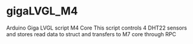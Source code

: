# gigaLVGL_M4
Arduino Giga LVGL script M4 Core
This script controls 4 DHT22 sensors and stores read data to struct and transfers to M7 core through RPC
